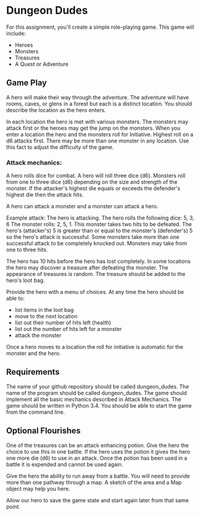 # Dungeon Dudes
For this assignment, you'll create a simple role-playing game. This game will include:
*	Heroes
*	Monsters
*	Treasures
*	A Quest or Adventure
	

## Game Play
A hero will make their way through the adventure. The adventure will have rooms, caves, or glens in a forest but each is a distinct location. You should describe the location as the hero enters. 

In each location the hero is met with various monsters. The monsters may attack first or the heroes may get the jump on the monsters. When you enter a location the hero and the monsters roll for Initiative. Highest roll on a d6 attacks first. There may be more than one monster in any location. Use this fact to adjust the difficulty of the game.

### Attack mechanics:
A hero rolls dice for combat. A hero will roll three dice (d6). Monsters roll from one to three dice (d6) depending on the size and strength of the monster. If the attacker's highest die equals or exceeds the defender's highest die then the attack hits.

A hero can attack a monster and a monster can attack a hero. 

Example attack:
The hero is attacking.
The hero rolls the following dice: 5, 3, 6
The monster rolls: 2, 5, 1. This monster takes two hits to be defeated.
The hero's (attacker's) 5 is greater than or equal to the monster's (defender's) 5 so the hero's attack is successful. Some monsters take more than one successful attack to be completely knocked out. Monsters may take from one to three hits.

The hero has 10 hits before the hero has lost completely. In some locations the hero may discover a treasure after defeating the monster. The appearance of treasures is random. The treasure should be added to the hero's loot bag.

Provide the hero with a menu of choices. At any time the hero should be able to:
*	list items in the loot bag
*	move to the next location
*	list out their number of hits left (health)
*	list out the number of hits left for a monster
*	attack the monster

Once a hero moves to a location the roll for initiative is automatic for the monster and the hero.

## Requirements
The name of your github repository should be called dungeon_dudes. The name of the program should be called dungeon_dudes. The game should implement all the basic mechanics described in Attack Mechanics. The game should be written in Python 3.4. You should be able to start the game from the command line.

## Optional Flourishes
One of the treasures can be an attack enhancing potion. Give the hero the choice to use this in one battle. If the hero uses the potion it gives the hero one more die (d6) to use in an attack. Once the potion has been used in a battle it is expended and cannot be used again.

Give the hero the ability to run away from a battle. You will need to provide more than one pathway through a map. A sketch of the area and a Map object may help you here.

Allow our hero to save the game state and start again later from that same point.
